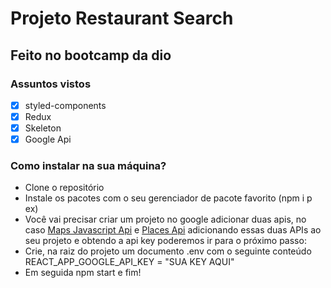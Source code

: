 # Projeto Restaurant Search 

## Feito no bootcamp da dio

### Assuntos vistos

- [x] styled-components
- [x] Redux
- [x] Skeleton
- [x] Google Api

### Como instalar na sua máquina?

- Clone o repositório
- Instale os pacotes com o seu gerenciador de pacote favorito (npm i p ex)
- Você vai precisar criar um projeto no google adicionar duas apis, no caso [Maps Javascript Api](https://developers.google.com/maps/documentation/javascript/overview) e [Places Api](https://developers.google.com/maps/documentation/places/web-service/overview) adicionando essas duas APIs ao seu projeto e obtendo a api key poderemos ir para o próximo passo:
- Crie, na raiz do projeto um documento .env com o seguinte conteúdo
  REACT_APP_GOOGLE_API_KEY = "SUA KEY AQUI"  
- Em seguida npm start e fim!
